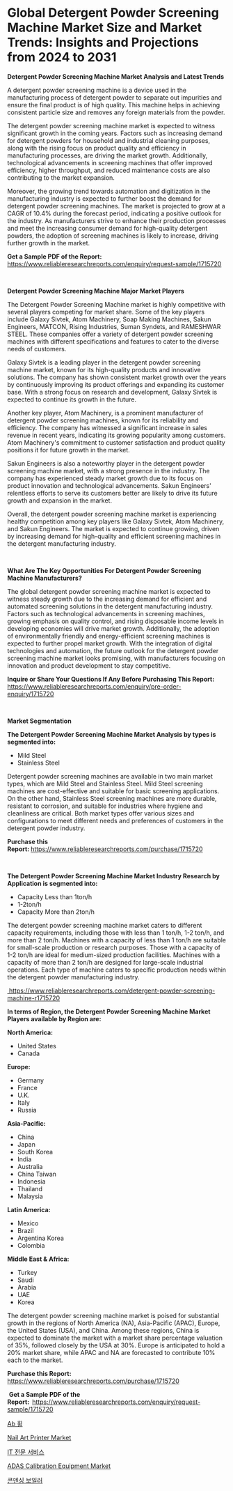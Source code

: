 <p><h1>Global Detergent Powder Screening Machine Market Size and Market Trends: Insights and Projections from 2024 to 2031</h1></p><p><strong>Detergent Powder Screening Machine Market Analysis and Latest Trends</strong></p>
<p><p>A detergent powder screening machine is a device used in the manufacturing process of detergent powder to separate out impurities and ensure the final product is of high quality. This machine helps in achieving consistent particle size and removes any foreign materials from the powder.</p><p>The detergent powder screening machine market is expected to witness significant growth in the coming years. Factors such as increasing demand for detergent powders for household and industrial cleaning purposes, along with the rising focus on product quality and efficiency in manufacturing processes, are driving the market growth. Additionally, technological advancements in screening machines that offer improved efficiency, higher throughput, and reduced maintenance costs are also contributing to the market expansion.</p><p>Moreover, the growing trend towards automation and digitization in the manufacturing industry is expected to further boost the demand for detergent powder screening machines. The market is projected to grow at a CAGR of 10.4% during the forecast period, indicating a positive outlook for the industry. As manufacturers strive to enhance their production processes and meet the increasing consumer demand for high-quality detergent powders, the adoption of screening machines is likely to increase, driving further growth in the market.</p></p>
<p><strong>Get a Sample PDF of the Report:&nbsp;</strong> <a href="https://www.reliableresearchreports.com/enquiry/request-sample/1715720">https://www.reliableresearchreports.com/enquiry/request-sample/1715720</a></p>
<p>&nbsp;</p>
<p><strong>Detergent Powder Screening Machine Major Market Players</strong></p>
<p><p>The Detergent Powder Screening Machine market is highly competitive with several players competing for market share. Some of the key players include Galaxy Sivtek, Atom Machinery, Soap Making Machines, Sakun Engineers, MATCON, Rising Industries, Suman Syndets, and RAMESHWAR STEEL. These companies offer a variety of detergent powder screening machines with different specifications and features to cater to the diverse needs of customers.</p><p>Galaxy Sivtek is a leading player in the detergent powder screening machine market, known for its high-quality products and innovative solutions. The company has shown consistent market growth over the years by continuously improving its product offerings and expanding its customer base. With a strong focus on research and development, Galaxy Sivtek is expected to continue its growth in the future.</p><p>Another key player, Atom Machinery, is a prominent manufacturer of detergent powder screening machines, known for its reliability and efficiency. The company has witnessed a significant increase in sales revenue in recent years, indicating its growing popularity among customers. Atom Machinery's commitment to customer satisfaction and product quality positions it for future growth in the market.</p><p>Sakun Engineers is also a noteworthy player in the detergent powder screening machine market, with a strong presence in the industry. The company has experienced steady market growth due to its focus on product innovation and technological advancements. Sakun Engineers' relentless efforts to serve its customers better are likely to drive its future growth and expansion in the market.</p><p>Overall, the detergent powder screening machine market is experiencing healthy competition among key players like Galaxy Sivtek, Atom Machinery, and Sakun Engineers. The market is expected to continue growing, driven by increasing demand for high-quality and efficient screening machines in the detergent manufacturing industry.</p></p>
<p>&nbsp;</p>
<p><strong>What Are The Key Opportunities For Detergent Powder Screening Machine Manufacturers?</strong></p>
<p><p>The global detergent powder screening machine market is expected to witness steady growth due to the increasing demand for efficient and automated screening solutions in the detergent manufacturing industry. Factors such as technological advancements in screening machines, growing emphasis on quality control, and rising disposable income levels in developing economies will drive market growth. Additionally, the adoption of environmentally friendly and energy-efficient screening machines is expected to further propel market growth. With the integration of digital technologies and automation, the future outlook for the detergent powder screening machine market looks promising, with manufacturers focusing on innovation and product development to stay competitive.</p></p>
<p><strong>Inquire or Share Your Questions If Any Before Purchasing This Report:</strong> <a href="https://www.reliableresearchreports.com/enquiry/pre-order-enquiry/1715720">https://www.reliableresearchreports.com/enquiry/pre-order-enquiry/1715720</a></p>
<p>&nbsp;</p>
<p><strong>Market Segmentation</strong></p>
<p><strong>The Detergent Powder Screening Machine Market Analysis by types is segmented into:</strong></p>
<p><ul><li>Mild Steel</li><li>Stainless Steel</li></ul></p>
<p><p>Detergent powder screening machines are available in two main market types, which are Mild Steel and Stainless Steel. Mild Steel screening machines are cost-effective and suitable for basic screening applications. On the other hand, Stainless Steel screening machines are more durable, resistant to corrosion, and suitable for industries where hygiene and cleanliness are critical. Both market types offer various sizes and configurations to meet different needs and preferences of customers in the detergent powder industry.</p></p>
<p><strong>Purchase this Report:&nbsp;</strong><a href="https://www.reliableresearchreports.com/purchase/1715720">https://www.reliableresearchreports.com/purchase/1715720</a></p>
<p>&nbsp;</p>
<p><strong>The Detergent Powder Screening Machine Market Industry Research by Application is segmented into:</strong></p>
<p><ul><li>Capacity Less than 1ton/h</li><li>1-2ton/h</li><li>Capacity More than 2ton/h</li></ul></p>
<p><p>The detergent powder screening machine market caters to different capacity requirements, including those with less than 1 ton/h, 1-2 ton/h, and more than 2 ton/h. Machines with a capacity of less than 1 ton/h are suitable for small-scale production or research purposes. Those with a capacity of 1-2 ton/h are ideal for medium-sized production facilities. Machines with a capacity of more than 2 ton/h are designed for large-scale industrial operations. Each type of machine caters to specific production needs within the detergent powder manufacturing industry.</p></p>
<p><a href="https://www.reliableresearchreports.com/detergent-powder-screening-machine-r1715720">&nbsp;https://www.reliableresearchreports.com/detergent-powder-screening-machine-r1715720</a></p>
<p><strong>In terms of Region, the Detergent Powder Screening Machine Market Players available by Region are:</strong></p>
<p>
    <p> <strong> North America: </strong>
        <ul>
            <li>United States</li>
            <li>Canada</li>
        </ul>
        </p> 
    <p> <strong> Europe: </strong>
        <ul>
            <li>Germany</li>
            <li>France</li>
            <li>U.K.</li>
            <li>Italy</li>
            <li>Russia</li>
        </ul>
        </p> 
    <p> <strong> Asia-Pacific: </strong>
        <ul>
            <li>China</li>
            <li>Japan</li>
            <li>South Korea</li>
            <li>India</li>
            <li>Australia</li>
            <li>China Taiwan</li>
            <li>Indonesia</li>
            <li>Thailand</li>
            <li>Malaysia</li>
        </ul>
        </p> 
    <p> <strong> Latin America: </strong>
        <ul>
            <li>Mexico</li>
            <li>Brazil</li>
            <li>Argentina Korea</li>
            <li>Colombia</li>
        </ul>
        </p> 
    <p> <strong> Middle East & Africa: </strong>
        <ul>
            <li>Turkey</li>
            <li>Saudi</li>
            <li>Arabia</li>
            <li>UAE</li>
            <li>Korea</li>
        </ul>
    </p>
    </p>
<p><p>The detergent powder screening machine market is poised for substantial growth in the regions of North America (NA), Asia-Pacific (APAC), Europe, the United States (USA), and China. Among these regions, China is expected to dominate the market with a market share percentage valuation of 35%, followed closely by the USA at 30%. Europe is anticipated to hold a 20% market share, while APAC and NA are forecasted to contribute 10% each to the market.</p></p>
<p><strong>Purchase this Report: </strong><a href="https://www.reliableresearchreports.com/purchase/1715720">https://www.reliableresearchreports.com/purchase/1715720</a></p>
<p>&nbsp;<strong>Get a Sample PDF of the Report:&nbsp;&nbsp;</strong><a href="https://www.reliableresearchreports.com/enquiry/request-sample/1715720">https://www.reliableresearchreports.com/enquiry/request-sample/1715720</a></p>
<p><strong></strong></p>
<p><p><a href="https://medium.com/@lizaheller2023/quot-ab-%ED%9C%A0-%EC%8B%9C%EC%9E%A5-%EA%B7%9C%EB%AA%A8%EB%8A%94-%EA%B8%80%EB%A1%9C%EB%B2%8C-%EC%82%B0%EC%97%85%EC%97%90%EC%84%9C-%EC%B5%9C%EA%B3%A0%EC%9D%98-%EB%A7%88%EC%BC%80%ED%8C%85-%EC%B1%84%EB%84%90%EC%9D%84-%EB%B3%B4%EC%97%AC%EC%A4%8D%EB%8B%88%EB%8B%A4-quot-6af57f418f40">Ab 휠</a></p><p><a href="https://github.com/marloy8/Market-Research-Report-List-4/blob/main/nail-art-printer-market.md">Nail Art Printer Market</a></p><p><a href="https://github.com/WilburKihn5676/Market-Research-Report-List-1/blob/main/477979726453.md">IT 전문 서비스</a></p><p><a href="https://github.com/jj19131/Market-Research-Report-List-2/blob/main/adas-calibration-equipment-market.md">ADAS Calibration Equipment Market</a></p><p><a href="https://medium.com/@bereniceroberts1978/%EC%95%95%EC%B6%95-%EB%B3%B4%EC%9D%BC%EB%9F%AC-%EC%8B%9C%EC%9E%A5%EC%9D%80-%EC%8B%9C%EC%9E%A5-%EC%A0%90%EC%9C%A0%EC%9C%A8-%ED%81%AC%EA%B8%B0-%EB%B0%8F-2031%EB%85%84%EA%B9%8C%EC%A7%80-%EC%98%88%EC%83%81%EB%90%9C-%EC%98%88%EC%B8%A1%EC%97%90-%EC%B4%88%EC%A0%90%EC%9D%84-%EB%A7%9E%EC%B6%94%EA%B3%A0-%EC%9E%88%EC%8A%B5%EB%8B%88%EB%8B%A4-186d7219a814">콘덴싱 보일러</a></p></p>
